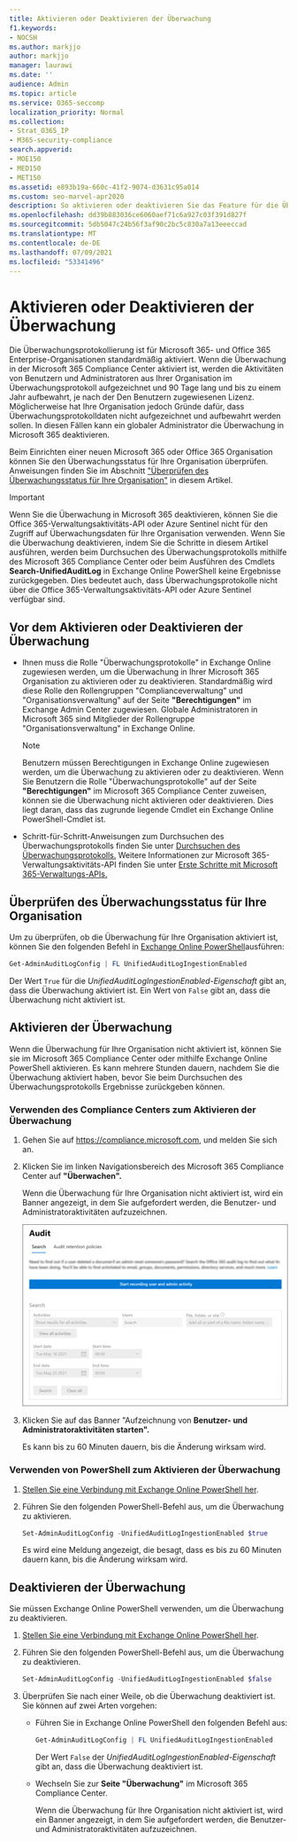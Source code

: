 ```yaml
---
title: Aktivieren oder Deaktivieren der Überwachung
f1.keywords:
- NOCSH
ms.author: markjjo
author: markjjo
manager: laurawi
ms.date: ''
audience: Admin
ms.topic: article
ms.service: O365-seccomp
localization_priority: Normal
ms.collection:
- Strat_O365_IP
- M365-security-compliance
search.appverid:
- MOE150
- MED150
- MET150
ms.assetid: e893b19a-660c-41f2-9074-d3631c95a014
ms.custom: seo-marvel-apr2020
description: So aktivieren oder deaktivieren Sie das Feature für die Überwachungsprotokollsuche im Microsoft 365 Compliance Center, um die Möglichkeit von Administratoren zum Durchsuchen des Überwachungsprotokolls zu aktivieren oder zu deaktivieren.
ms.openlocfilehash: dd39b883036ce6060aef71c6a927c03f391d827f
ms.sourcegitcommit: 5db5047c24b56f3af90c2bc5c830a7a13eeeccad
ms.translationtype: MT
ms.contentlocale: de-DE
ms.lasthandoff: 07/09/2021
ms.locfileid: "53341496"
---
```

# <a name="turn-auditing-on-or-off"></a>Aktivieren oder Deaktivieren der Überwachung

Die Überwachungsprotokollierung ist für Microsoft 365- und Office 365 Enterprise-Organisationen standardmäßig aktiviert. Wenn die Überwachung in der Microsoft 365 Compliance Center aktiviert ist, werden die Aktivitäten von Benutzern und Administratoren aus Ihrer Organisation im Überwachungsprotokoll aufgezeichnet und 90 Tage lang und bis zu einem Jahr aufbewahrt, je nach der Den Benutzern zugewiesenen Lizenz. Möglicherweise hat Ihre Organisation jedoch Gründe dafür, dass Überwachungsprotokolldaten nicht aufgezeichnet und aufbewahrt werden sollen. In diesen Fällen kann ein globaler Administrator die Überwachung in Microsoft 365 deaktivieren.

Beim Einrichten einer neuen Microsoft 365 oder Office 365 Organisation können Sie den Überwachungsstatus für Ihre Organisation überprüfen. Anweisungen finden Sie im Abschnitt ["Überprüfen des Überwachungsstatus für Ihre Organisation"](#verify-the-auditing-status-for-your-organization) in diesem Artikel.

> [!IMPORTANT]
> Wenn Sie die Überwachung in Microsoft 365 deaktivieren, können Sie die Office 365-Verwaltungsaktivitäts-API oder Azure Sentinel nicht für den Zugriff auf Überwachungsdaten für Ihre Organisation verwenden. Wenn Sie die Überwachung deaktivieren, indem Sie die Schritte in diesem Artikel ausführen, werden beim Durchsuchen des Überwachungsprotokolls mithilfe des Microsoft 365 Compliance Center oder beim Ausführen des Cmdlets **Search-UnifiedAuditLog** in Exchange Online PowerShell keine Ergebnisse zurückgegeben. Dies bedeutet auch, dass Überwachungsprotokolle nicht über die Office 365-Verwaltungsaktivitäts-API oder Azure Sentinel verfügbar sind.
  
## <a name="before-you-turn-auditing-on-or-off"></a>Vor dem Aktivieren oder Deaktivieren der Überwachung

- Ihnen muss die Rolle "Überwachungsprotokolle" in Exchange Online zugewiesen werden, um die Überwachung in Ihrer Microsoft 365 Organisation zu aktivieren oder zu deaktivieren. Standardmäßig wird diese Rolle den Rollengruppen "Complianceverwaltung" und "Organisationsverwaltung" auf der Seite **"Berechtigungen"** im Exchange Admin Center zugewiesen. Globale Administratoren in Microsoft 365 sind Mitglieder der Rollengruppe "Organisationsverwaltung" in Exchange Online.

    > [!NOTE]
    > Benutzern müssen Berechtigungen in Exchange Online zugewiesen werden, um die Überwachung zu aktivieren oder zu deaktivieren. Wenn Sie Benutzern die Rolle "Überwachungsprotokolle" auf der Seite **"Berechtigungen"** im Microsoft 365 Compliance Center zuweisen, können sie die Überwachung nicht aktivieren oder deaktivieren. Dies liegt daran, dass das zugrunde liegende Cmdlet ein Exchange Online PowerShell-Cmdlet ist.

- Schritt-für-Schritt-Anweisungen zum Durchsuchen des Überwachungsprotokolls finden Sie unter [Durchsuchen des Überwachungsprotokolls.](search-the-audit-log-in-security-and-compliance.md) Weitere Informationen zur Microsoft 365-Verwaltungsaktivitäts-API finden Sie unter [Erste Schritte mit Microsoft 365-Verwaltungs-APIs.](/office/office-365-management-api/get-started-with-office-365-management-apis)

## <a name="verify-the-auditing-status-for-your-organization"></a>Überprüfen des Überwachungsstatus für Ihre Organisation

Um zu überprüfen, ob die Überwachung für Ihre Organisation aktiviert ist, können Sie den folgenden Befehl in [Exchange Online PowerShell](/powershell/exchange/connect-to-exchange-online-powershell)ausführen:

```powershell
Get-AdminAuditLogConfig | FL UnifiedAuditLogIngestionEnabled
```

Der Wert `True` für die  _UnifiedAuditLogIngestionEnabled-Eigenschaft_ gibt an, dass die Überwachung aktiviert ist. Ein Wert von `False` gibt an, dass die Überwachung nicht aktiviert ist.

## <a name="turn-on-auditing"></a>Aktivieren der Überwachung

Wenn die Überwachung für Ihre Organisation nicht aktiviert ist, können Sie sie im Microsoft 365 Compliance Center oder mithilfe Exchange Online PowerShell aktivieren. Es kann mehrere Stunden dauern, nachdem Sie die Überwachung aktiviert haben, bevor Sie beim Durchsuchen des Überwachungsprotokolls Ergebnisse zurückgeben können.
  
### <a name="use-the-compliance-center-to-turn-on-auditing"></a>Verwenden des Compliance Centers zum Aktivieren der Überwachung

1. Gehen Sie auf <https://compliance.microsoft.com>, und melden Sie sich an.

2. Klicken Sie im linken Navigationsbereich des Microsoft 365 Compliance Center auf **"Überwachen".**

   Wenn die Überwachung für Ihre Organisation nicht aktiviert ist, wird ein Banner angezeigt, in dem Sie aufgefordert werden, die Benutzer- und Administratoraktivitäten aufzuzeichnen.

   ![Banner auf der Seite "Überwachung"](../media/AuditingBanner.png)

3. Klicken Sie auf das Banner "Aufzeichnung von **Benutzer- und Administratoraktivitäten starten".**

   Es kann bis zu 60 Minuten dauern, bis die Änderung wirksam wird.

### <a name="use-powershell-to-turn-on-auditing"></a>Verwenden von PowerShell zum Aktivieren der Überwachung

1. [Stellen Sie eine Verbindung mit Exchange Online PowerShell her](/powershell/exchange/connect-to-exchange-online-powershell).

2. Führen Sie den folgenden PowerShell-Befehl aus, um die Überwachung zu aktivieren.

    ```powershell
    Set-AdminAuditLogConfig -UnifiedAuditLogIngestionEnabled $true
    ```

    Es wird eine Meldung angezeigt, die besagt, dass es bis zu 60 Minuten dauern kann, bis die Änderung wirksam wird.
  
## <a name="turn-off-auditing"></a>Deaktivieren der Überwachung

Sie müssen Exchange Online PowerShell verwenden, um die Überwachung zu deaktivieren.
  
1. [Stellen Sie eine Verbindung mit Exchange Online PowerShell her](/powershell/exchange/connect-to-exchange-online-powershell).

2. Führen Sie den folgenden PowerShell-Befehl aus, um die Überwachung zu deaktivieren.

    ```powershell
    Set-AdminAuditLogConfig -UnifiedAuditLogIngestionEnabled $false
    ```

3. Überprüfen Sie nach einer Weile, ob die Überwachung deaktiviert ist. Sie können auf zwei Arten vorgehen:

    - Führen Sie in Exchange Online PowerShell den folgenden Befehl aus:

      ```powershell
      Get-AdminAuditLogConfig | FL UnifiedAuditLogIngestionEnabled
      ```

      Der Wert  `False` der  _UnifiedAuditLogIngestionEnabled-Eigenschaft_ gibt an, dass die Überwachung deaktiviert ist.

    - Wechseln Sie zur **Seite "Überwachung"** im Microsoft 365 Compliance Center.

      Wenn die Überwachung für Ihre Organisation nicht aktiviert ist, wird ein Banner angezeigt, in dem Sie aufgefordert werden, die Benutzer- und Administratoraktivitäten aufzuzeichnen.
